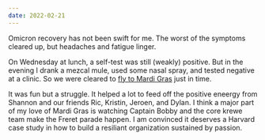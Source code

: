 ```yaml
---
date: 2022-02-21
---
```



Omicron recovery has not been swift for me. The worst of the symptoms cleared up, but headaches and fatigue linger.

On Wednesday at lunch, a self-test was still (weakly) positive. But in the evening I drank a mezcal mule, used some nasal spray, and tested negative at a clinic. So we were cleared to [fly to Mardi Gras](/logs/travel/2021-usa/) just in time.

It was fun but a struggle. It helped a lot to feed off the positive eneergy from Shannon and our friends Ric, Kristin, Jeroen, and Dylan. I think a major part of my love of Mardi Gras is watching Captain Bobby and the core krewe team make the Freret parade happen. I am convinced it deserves a Harvard case study in how to build a resiliant organization sustained by passion.
